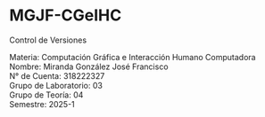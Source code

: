 # MGJF-CGeIHC
Control de Versiones  

Materia: Computación Gráfica e Interacción Humano Computadora  
Nombre: Miranda González José Francisco  
N° de Cuenta: 318222327  
Grupo de Laboratorio: 03  
Grupo de Teoría: 04  
Semestre: 2025-1  
